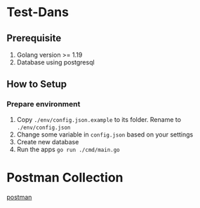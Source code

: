 # Test-Dans

## Prerequisite
1. Golang version >= 1.19
2. Database using postgresql

## How to Setup
### Prepare environment
1. Copy `./env/config.json.example` to its folder. Rename to `./env/config.json`
2. Change some variable in `config.json` based on your settings
3. Create new database
4. Run the apps `go run ./cmd/main.go `

# Postman Collection
[postman](./Dans.postman_collection.json)